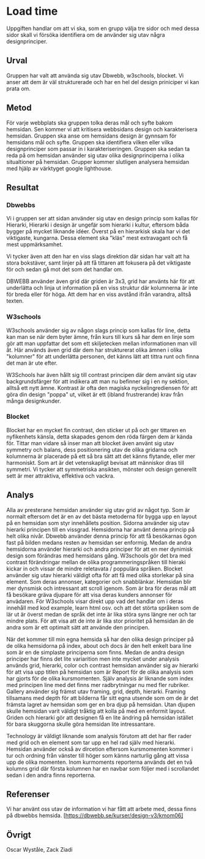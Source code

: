 Load time
=======================

Uppgiften handlar om att vi ska, som en grupp välja tre sidor och med dessa sidor skall vi försöka identifiera om de använder sig utav några designprinciper.

Urval
-----------------------

Gruppen har valt att använda sig utav Dbwebb, w3schools, blocket. Vi anser att dem är väl strukturerade och har en hel del design priniciper vi kan prata om.

Metod
-----------------------

För varje webbplats ska gruppen tolka deras mål och syfte bakom hemsidan. Sen kommer vi att kritisera webbsidans design och karakterisera hemsidan.
Gruppen ska anse om hemsidans design är gynnsam för hemsidans mål och syfte. Gruppen ska identifiera vilken eller vilka designprinciper som passar in i karakteriseringen.
Gruppen ska sedan ta reda på om hemsidan använder sig utav olika designprinciperna i olika situaltioner på hemsidan.
Grupper kommer slutligen analysera hemsidan med hjälp av värktyget google lighthouse.

Resultat
-----------------------

### Dbwebbs

Vi i gruppen ser att sidan använder sig utav en design princip som kallas för Hierarki, Hierarki i design är ungefär som hierarki i kultur, eftersom båda bygger på mycket liknande idéer. Överst på en hierarkisk skala har vi det viktigaste, kungarna. Dessa element ska "kläs" mest extravagant och få mest uppmärksamhet.

Vi tycker även att den har en viss slags direktion där sidan har valt att ha stora bokstäver, samt linjer på att få tittaren att fokusera på det viktigaste för och sedan gå mot det som det handlar om.

DBWEBB använder även grid där griden är 3x3, grid har använts här för att underlätta och linja ut information på en viss struktur där kolumnerna är inte för breda eller för höga. Att dem har en viss avstånd ifrån varandra, alltså texten.

### W3schools

W3schools använder sig av någon slags princip som kallas för line, detta kan man se när dem byter ämne, från kurs till kurs så har dem en linje som gör att man uppfattar det som ett skiljetecken mellan informationen man vill åt. Här används även grid där dem har strukturerat olika ämnen i olika "kolumner" för att underlätta personen, det känns lätt att tittra runt och finna det man är ute efter.

W3Schools har även hållt sig till contrast principen där dem använt sig utav backgrundsfärger för att indikera att man nu befinner sig i en ny sektion, alltså ett nytt ämne. Kontrast är ofta den magiska nyckelingrediensen för att göra din design "poppa" ut, vilket är ett (ibland frustrerande) krav från många designkunder.

### Blocket

Blocket har en mycket fin contrast, den sticker ut på och ger tittaren en nyfikenhets känsla, detta skapades genom den röda färgen dem är kända för. Tittar man vidare så inser man att blocket även använt sig utav symmetry och balans, dess positionering utav de olika gridarna och kolumnerna är placerade på ett så bra sätt att det känns flytande, eller mer harmoniskt. Som art är det vetenskapligt bevisat att människor dras till symmetri. Vi tycker att symmetriska ansikten, mönster och design generellt sett är mer attraktiva, effektiva och vackra.

Analys
-----------------------

Alla av presterane hemsidan använder sig utav grid av något typ. Som är normalt eftersom det är en av det bästa metoderna för bygga upp en layout på en hemsidan som styr innehållets position.
Sidorna använder sig utav hierarki principen till en vissgrad. Hemsidorna har använt denna princip på helt olika nivår. Dbwebb använder denna princip för att få besökarnas ögon fast på bilden
medans resten av hemsidan ser enformig. Medan de andra hemsidorna använder hierarki och andra principer för att en mer dynimisk design som förändras med hemsidans gång.
W3schools gör det bra med contrast förändringar mellan de olika programmeringspråken till hieraki kickar in och vissar de mindre reletavata / poppulära språken.
Blocket använder sig utav hierarki väldigt ofta för att få med olika storlekar på sina element. Som deras annonser, kategorier och snabblänkar.
Hemsidan blir mer dynsmisk och intressant att scroll igenom. Som är bra för deras mål att få besökare gräva djupare för att visa deras kunders annonser för anvädaren.
För W3schools visar direkt upp vad det handlar om i deras innehåll med kod example, learn html osv. och att det störta språken som de lär ut är överst medan de språk det
inte är lika störa syns längre ner och tar mindre plats. För att visa att de inte är lika stor prioritet på hemsidan än de andra som är ett optimalt sätt att använde den principen.

När det kommer till min egna hemsida så har den olika design principer på de olika hemsidorna på index, about och docs är den helt enkelt bara line som är en de simplaste principerna som finns.
Medan de andra design principer har finns det lite variarition men inte mycket under analysis används grid, hierarki, color och contrast hemsidan använder sig av hierarki för att visa upp titlen på hemsidan som är Report för de olika analysis som har gjorts för de olika kursmomenten. Själv analysis är liknande som index med principen line med det finns mer radbrytningar nu med fler rubriker.
Gallery använder sig främst utav framing, grid, depth, hierarki. Framing tillsamans med depth för att bilderna får sitt egna utsende som om de är det främsta lagret av hemsidan som ger en bra djup på hemsidan. Utan djupen skulle hemsidan varit väldigt tråktig att kolla på med en enformit layout. Griden och hierarki gör att designen få en lite ändring på hemsidan istället för bara skuggorna skulle göra hemsidan lite intressantare.

Technology är väldigt liknande som analysis förutom att det har fler rader med grid och en element som tar upp en hel rad själv med hierarki. Hemsidan använder också av dircetion eftersom kursmomenten kommer i tur och ordning från vänster till höger som känns narturlig gång att vissa upp de olika momenten.
Inom kurmoments reporterna används det en två kolumns grid där första kolumnen har en navbar som följer med i scrollandet sedan i den andra finns reporterna.

Referenser
-----------------------

Vi har använt oss utav de information vi har fått att arbete med, dessa finns på dbwebbs hemsida.
[https://dbwebb.se/kurser/design-v3/kmom06]

Övrigt
-----------------------
Oscar Wyståle, Zack Ziadi